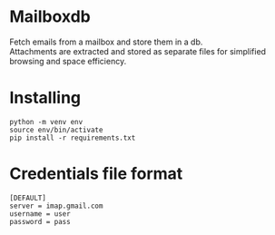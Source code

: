 # Mailboxdb

Fetch emails from a mailbox and store them in a db.  
Attachments are extracted and stored as separate files for simplified browsing and space efficiency.


# Installing

    python -m venv env
    source env/bin/activate
    pip install -r requirements.txt


# Credentials file format

    [DEFAULT]
    server = imap.gmail.com
    username = user
    password = pass
